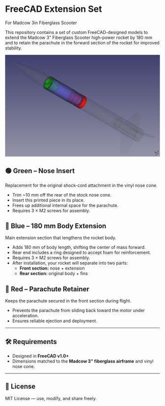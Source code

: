 # FreeCAD Extension Set  
For Madcow 3in Fiberglass Scooter  

This repository contains a set of custom FreeCAD-designed models to extend the Madcow 3" Fiberglass Scooter high-power rocket by 180 mm and to retain the parachute in the forward section of the rocket for improved stability.


![Extension Set](/html/Screenshot-2025-08-18.png)


## 🟢 Green – Nose Insert  
Replacement for the original shock-cord attachment in the vinyl nose cone.  
- Trim ~10 mm off the rear of the stock nose cone.  
- Insert this printed piece in its place.  
- Frees up additional internal space for the parachute.  
- Requires 3 × M2 screws for assembly.  



## 🔵 Blue – 180 mm Body Extension  
Main extension section that lengthens the rocket body.  
- Adds 180 mm of body length, shifting the center of mass forward.  
- Rear end includes a ring designed to accept foam for reinforcement.  
- Requires 3 × M2 screws for assembly.  
- After installation, your rocket will separate into two parts:  
  - **Front section:** nose + extension  
  - **Rear section:** original body + fins  



## 🔴 Red – Parachute Retainer  
Keeps the parachute secured in the front section during flight.  
- Prevents the parachute from sliding back toward the motor under acceleration.  
- Ensures reliable ejection and deployment.  

---

## 🛠 Requirements  
- Designed in **FreeCAD v1.0+**  
- Dimensions matched to the **Madcow 3" fiberglass airframe** and vinyl nose cone.  

---

## 📜 License  
MIT License — use, modify, and share freely.
